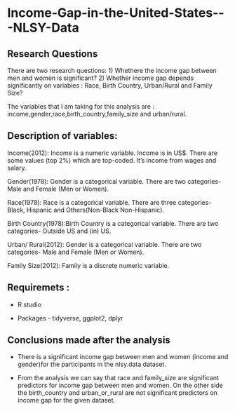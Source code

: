 # Income-Gap-in-the-United-States---NLSY-Data

## Research Questions

There are two research questions: 1) Whethere the income gap between men and women is significant? 2) Whether income gap depends significantly on variables : Race, Birth Country, Urban/Rural and Family Size?

The variables that I am taking for this analysis are : income,gender,race,birth_country,family_size and urban/rural.

## Description of variables:

Income(2012): Income is a numeric variable. Income is in US$. There are some values (top 2%) which are top-coded. It’s income from wages and salary.

Gender(1978): Gender is a categorical variable. There are two categories- Male and Female (Men or Women).

Race(1978): Race is a categorical variable. There are three categories- Black, Hispanic and Others(Non-Black Non-Hispanic).

Birth Country(1978):Birth Country is a categorical variable. There are two categories- Outside US and (in) US.

Urban/ Rural(2012): Gender is a categorical variable. There are two categories- Male and Female (Men or Women).

Family Size(2012): Family is a discrete numeric variable.

## Requiremets :

- R studio 

- Packages - tidyverse, ggplot2, dplyr

## Conclusions made after the analysis 

- There is a significant income gap between men and women (income and gender)for the participants in the nlsy.data dataset.

- From the analysis we can say that race and family_size are significant predictors for income gap between men and women. On the other side the birth_country and urban_or_rural are not significant predictors on income gap for the given dataset.
